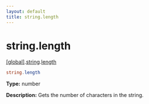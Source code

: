 ```yaml
---
layout: default
title: string.length
---
```


# string.length

[\[global\]]({{site.baseurl}}/docs/).[string]({{site.baseurl}}/docs/string/).[length]({{site.baseurl}}/docs/string/length/)

```cs
string.length
```

**Type:** number

**Description:** Gets the number of characters in the string.

